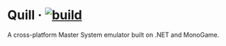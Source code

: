 # Quill &middot; [![build](https://github.com/digitmancer/quill/actions/workflows/dotnet.yml/badge.svg)](https://github.com/digitmancer/quill/actions/workflows/dotnet.yml)
A cross-platform Master System emulator built on .NET and MonoGame.
